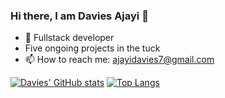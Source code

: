 ### Hi there, I am Davies Ajayi 👋

- 🔭 Fullstack developer
- Five ongoing projects in the tuck
- 📫 How to reach me: ajayidavies7@gmail.com

[![Davies' GitHub stats](https://github-readme-stats.vercel.app/api?username=Davies70&show_icons=true&theme=radical)](https://github.com/Davies70/github-readme-stats)
[![Top Langs](https://github-readme-stats.vercel.app/api/top-langs/?username=Davies70&langs_count=8)](https://github.com/Davies70/github-readme-stats)
